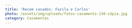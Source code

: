 ```yaml
---
title: 'Recem casados: Fazila e Carlos'
photo: /assets/img/uploads/fotos-casamento-130-cópia.jpg
category: Casamentos
---
```

